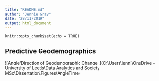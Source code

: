 ```yaml
---
title: "README.md"
author: "Jennie Gray"
date: "28/11/2019"
output: html_document
---
```


```{r setup, include=FALSE}
knitr::opts_chunk$set(echo = TRUE)
```

## Predictive Geodemographics 
 
 ![Angle/Direction of Geodemographic Change .](C:\Users\jenni\OneDrive - University of Leeds\Data Analytics and Society MSc\Dissertation\Figures\AngleTime)
 